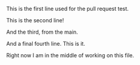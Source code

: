 This is the first line used for the pull request test.

This is the second line!

And the third, from the main.

And a final fourth line. This is it.

Right now I am in the middle of working on this file.